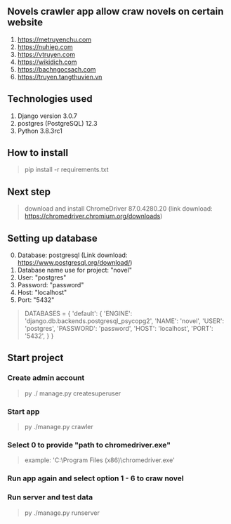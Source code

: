 ## Novels crawler app allow craw novels on certain website

1. <https://metruyenchu.com>
2. <https://nuhiep.com>
3. <https://vtruyen.com>
4. <https://wikidich.com>
5. <https://bachngocsach.com>
6. <https://truyen.tangthuvien.vn>

## Technologies used

1. Django version 3.0.7
2. postgres (PostgreSQL) 12.3
3. Python 3.8.3rc1

## How to install

> pip install -r requirements.txt

## Next step

> download and install ChromeDriver 87.0.4280.20 (link download: <https://chromedriver.chromium.org/downloads>)

## Setting up database

0. Database: postgresql (Link download: <https://www.postgresql.org/download/>)
1. Database name use for project: "novel"
2. User: "postgres"
3. Password: "password"
4. Host: "localhost"
5. Port: "5432"

> DATABASES = {
    'default': {
        'ENGINE': 'django.db.backends.postgresql_psycopg2',
        'NAME': 'novel',
        'USER': 'postgres',
        'PASSWORD': 'password',
        'HOST': 'localhost',
        'PORT': '5432',
    }
}

## Start project

### Create admin account

> py ./ manage.py createsuperuser

### Start app

> py ./manage.py crawler

### Select 0 to provide "path to chromedriver.exe"

> example: 'C:\Program Files (x86)\chromedriver.exe'

### Run app again and select option 1 - 6 to craw novel

### Run server and test data

> py ./manage.py runserver
